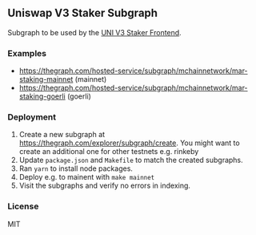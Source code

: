 ## Uniswap V3 Staker Subgraph

Subgraph to be used by the [UNI V3 Staker Frontend](https://github.com/MchainNetwork/uniswap-v3-staker-frontend).

### Examples

- https://thegraph.com/hosted-service/subgraph/mchainnetwork/mar-staking-mainnet (mainnet)
- https://thegraph.com/hosted-service/subgraph/mchainnetwork/mar-staking-goerli (goerli)

### Deployment

1. Create a new subgraph at https://thegraph.com/explorer/subgraph/create. You might want to create an additional one for other testnets e.g. rinkeby
2. Update `package.json` and `Makefile` to match the created subgraphs.
3. Ran `yarn` to install node packages.
4. Deploy e.g. to mainent with `make mainnet`
5. Visit the subgraphs and verify no errors in indexing.

### License

MIT